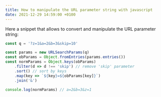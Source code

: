 ```yaml
---
title: How to manipulate the URL parameter string with javascript
date: 2021-12-29 14:59:00 +0100
---
```




Here a snippet that allows to convert and manipulate the URL parameter string:

```js
const q = '?z=1&a=2&b=3&skip=10'

const params = new URLSearchParams(q)
const obParams = Object.fromEntries(params.entries())
const normParams = Object.keys(obParams)
	.filter(d => d !== 'skip') // remove 'skip' parameter
	.sort() // sort by keys
	.map(key => `${key}=${obParams[key]}`)
	.join('&')

console.log(normParams) // a=2&b=3&z=1
```

